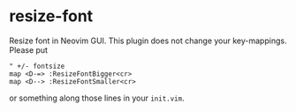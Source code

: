 # resize-font #
Resize font in Neovim GUI. This plugin does not change your key-mappings. Please
put

```vim
" +/- fontsize
map <D-=> :ResizeFontBigger<cr>
map <D--> :ResizeFontSmaller<cr>
```

or something along those lines in your `init.vim`.
